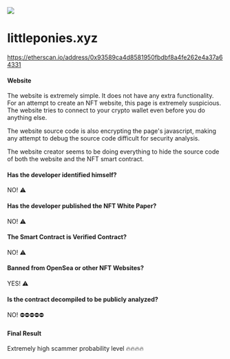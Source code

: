 <img src="https://github.com/JasminDreasond/Brony-Crypto-Scammers/blob/main/projects/littleponies.xyz/img.png?raw=true">

# littleponies.xyz

https://etherscan.io/address/0x93589ca4d8581950fbdbf8a4fe262e4a37a64331

#### Website

The website is extremely simple. It does not have any extra functionality. For an attempt to create an NFT website, this page is extremely suspicious. The website tries to connect to your crypto wallet even before you do anything else.

The website source code is also encrypting the page's javascript, making any attempt to debug the source code difficult for security analysis.

The website creator seems to be doing everything to hide the source code of both the website and the NFT smart contract.

#### Has the developer identified himself?

NO! ⚠️

#### Has the developer published the NFT White Paper?

NO! ⚠️

#### The Smart Contract is Verified Contract?

NO! ⚠️

#### Banned from OpenSea or other NFT Websites?

YES! ⚠️

#### Is the contract decompiled to be publicly analyzed?

NO! ⛔⛔⛔⛔⛔

#### Final Result

Extremely high scammer probability level 🔥🔥🔥🔥
